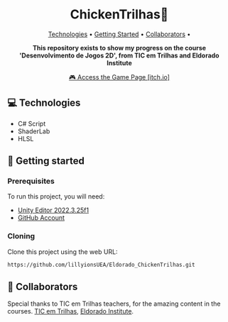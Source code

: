 <h1 align="center">ChickenTrilhas🐔</h1>

<p align="center">
 <a href="#tech">Technologies</a> • 
 <a href="#started">Getting Started</a> • 
  <a href="#colab">Collaborators</a> •
</p>

<p align="center">
    <b>This repository exists to show my progress on the course 'Desenvolvimento de Jogos 2D', from TIC em Trilhas and Eldorado Institute</b>
</p>

<p align="center">
     <a href="https://lilly-ions.itch.io/chicken-trilhas">🎮 Access the Game Page [itch.io] </a>
</p>

<h2 id="technologies">💻 Technologies</h2>

- C# Script
- ShaderLab
- HLSL

<h2 id="started">🚀 Getting started</h2>

<h3>Prerequisites</h3>

To run this project, you will need:

- [Unity Editor 2022.3.25f1](https://unity.com/pt/releases/editor/whats-new/2022.3.25)
- [GitHub Account](https://github.com/)

<h3>Cloning</h3>

Clone this project using the web URL:

```bash
https://github.com/lillyionsUEA/Eldorado_ChickenTrilhas.git
```

<h2 id="colab">🤝 Collaborators</h2>

Special thanks to TIC em Trilhas teachers, for the amazing content in the courses. [TIC em Trilhas](https://ticemtrilhas.org.br/), [Eldorado Institute](https://www.eldorado.org.br/).

